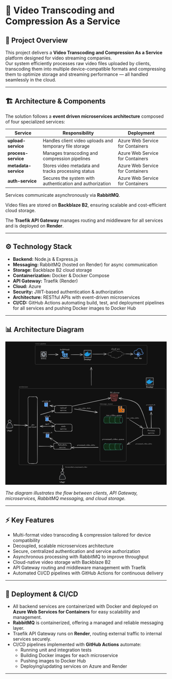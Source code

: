 # 🎥 Video Transcoding and Compression As a Service

## 🚀 Project Overview

This project delivers a **Video Transcoding and Compression As a Service** platform designed for video streaming companies.  
Our system efficiently processes raw video files uploaded by clients, transcoding them into multiple device-compatible formats and compressing them to optimize storage and streaming performance — all handled seamlessly in the cloud.

---

## 🏗️ Architecture & Components

The solution follows a **event driven microservices architecture** composed of four specialized services:

| Service             | Responsibility                                               | Deployment                          |
|---------------------|--------------------------------------------------------------|-----------------------------------|
| **upload-service**   | Handles client video uploads and temporary file storage      | Azure Web Service for Containers   |
| **process-service**  | Manages transcoding and compression pipelines                 | Azure Web Service for Containers   |
| **metadata-service** | Stores video metadata and tracks processing status           | Azure Web Service for Containers   |
| **auth-service**     | Secures the system with authentication and authorization     | Azure Web Service for Containers  |

Services communicate asynchronously via **RabbitMQ**.

Video files are stored on **Backblaze B2**, ensuring scalable and cost-efficient cloud storage.

The **Traefik API Gateway** manages routing and middleware for all services and is deployed on **Render**.

---

## ⚙️ Technology Stack

- **Backend:** Node.js & Express.js  
- **Messaging:** RabbitMQ (hosted on Render) for async communication  
- **Storage:** Backblaze B2 cloud storage  
- **Containerization:** Docker & Docker Compose  
- **API Gateway:** Traefik (Render)
- **Cloud:** Azure 
- **Security:** JWT-based authentication & authorization  
- **Architecture:** RESTful APIs with event-driven microservices  
- **CI/CD:** GitHub Actions automating build, test, and deployment pipelines for all services and pushing Docker images to Docker Hub

---

## 📊 Architecture Diagram

![Architecture Diagram](./images/transcodex.png)

*The diagram illustrates the flow between clients, API Gateway, microservices, RabbitMQ messaging, and cloud storage.*

---

## ⚡ Key Features

- Multi-format video transcoding & compression tailored for device compatibility  
- Decoupled, scalable microservices architecture  
- Secure, centralized authentication and service authorization  
- Asynchronous processing with RabbitMQ to improve throughput  
- Cloud-native video storage with Backblaze B2  
- API Gateway routing and middleware management with Traefik  
- Automated CI/CD pipelines with GitHub Actions for continuous delivery

---

## 🚀 Deployment & CI/CD

- All backend services are containerized with Docker and deployed on **Azure Web Services for Containers** for easy scalability and management.  
- **RabbitMQ** is containerized, offering a managed and reliable messaging layer.  
- Traefik API Gateway runs on **Render**, routing external traffic to internal services securely.  
- CI/CD pipelines implemented with **GitHub Actions** automate:  
  - Running unit and integration tests  
  - Building Docker images for each microservice  
  - Pushing images to Docker Hub  
  - Deploying/updating services on Azure and Render  

---


